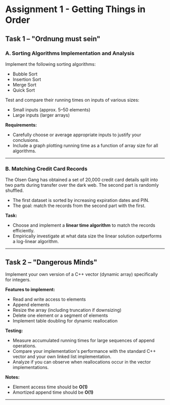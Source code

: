 # Assignment 1 - Getting Things in Order

## Task 1 – "Ordnung must sein"

### A. Sorting Algorithms Implementation and Analysis

Implement the following sorting algorithms:

- Bubble Sort
- Insertion Sort
- Merge Sort
- Quick Sort

Test and compare their running times on inputs of various sizes:

- Small inputs (approx. 5–50 elements)
- Large inputs (larger arrays)

**Requirements:**

- Carefully choose or average appropriate inputs to justify your conclusions.
- Include a graph plotting running time as a function of array size for all algorithms.

---

### B. Matching Credit Card Records

The Olsen Gang has obtained a set of 20,000 credit card details split into two parts during transfer over the dark web. The second part is randomly shuffled.

- The first dataset is sorted by increasing expiration dates and PIN.
- The goal: match the records from the second part with the first.

**Task:**

- Choose and implement a **linear time algorithm** to match the records efficiently.
- Empirically investigate at what data size the linear solution outperforms a log-linear algorithm.

---

## Task 2 – "Dangerous Minds"

Implement your own version of a C++ vector (dynamic array) specifically for integers.

**Features to implement:**

- Read and write access to elements
- Append elements
- Resize the array (including truncation if downsizing)
- Delete one element or a segment of elements
- Implement table doubling for dynamic reallocation

**Testing:**

- Measure accumulated running times for large sequences of append operations.
- Compare your implementation's performance with the standard C++ vector and your own linked list implementation.
- Analyze if you can observe when reallocations occur in the vector implementations.

**Notes:**

- Element access time should be **O(1)**
- Amortized append time should be **O(1)**

---

